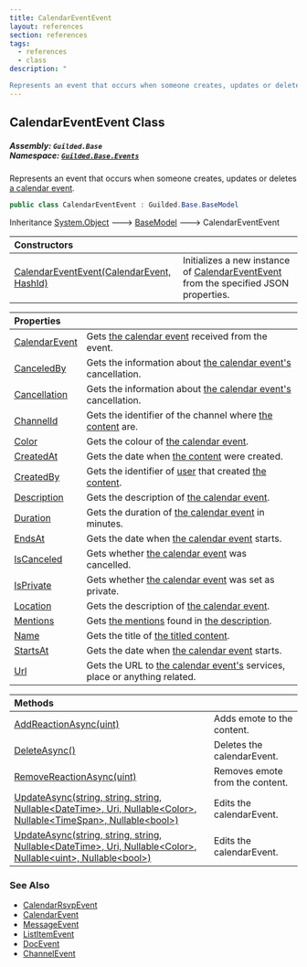 ```yaml
---
title: CalendarEventEvent
layout: references
section: references
tags:
  - references
  - class
description: "

Represents an event that occurs when someone creates, updates or deletes [a calendar event](CalendarEvent 'Guilded.Base.Content.CalendarEvent')."
---
```


## CalendarEventEvent Class
##### **Assembly:** `Guilded.Base`<br/>**Namespace:** [`Guilded.Base.Events`](Guilded.Base.Events 'Guilded.Base.Events')

Represents an event that occurs when someone creates, updates or deletes [a calendar event](CalendarEvent 'Guilded.Base.Content.CalendarEvent').

```csharp
public class CalendarEventEvent : Guilded.Base.BaseModel
```

Inheritance [System.Object](https://docs.microsoft.com/en-us/dotnet/api/System.Object 'System.Object') &#129106; [BaseModel](BaseModel 'Guilded.Base.BaseModel') &#129106; CalendarEventEvent

| Constructors | |
| :--- | :--- |
| [CalendarEventEvent(CalendarEvent, HashId)](CalendarEventEvent.CalendarEventEvent(CalendarEvent,HashId) 'Guilded.Base.Events.CalendarEventEvent.CalendarEventEvent(Guilded.Base.Content.CalendarEvent, Guilded.Base.HashId)') | Initializes a new instance of [CalendarEventEvent](CalendarEventEvent 'Guilded.Base.Events.CalendarEventEvent') from the specified JSON properties. |

| Properties | |
| :--- | :--- |
| [CalendarEvent](CalendarEventEvent.CalendarEvent 'Guilded.Base.Events.CalendarEventEvent.CalendarEvent') | Gets [the calendar event](CalendarEvent 'Guilded.Base.Content.CalendarEvent') received from the event. |
| [CanceledBy](CalendarEventEvent.CanceledBy 'Guilded.Base.Events.CalendarEventEvent.CanceledBy') | Gets the information about [the calendar event's](CalendarEvent 'Guilded.Base.Content.CalendarEvent') cancellation. |
| [Cancellation](CalendarEventEvent.Cancellation 'Guilded.Base.Events.CalendarEventEvent.Cancellation') | Gets the information about [the calendar event's](CalendarEvent 'Guilded.Base.Content.CalendarEvent') cancellation. |
| [ChannelId](CalendarEventEvent.ChannelId 'Guilded.Base.Events.CalendarEventEvent.ChannelId') | Gets the identifier of the channel where [the content](ChannelContent_TId,TServer_ 'Guilded.Base.Content.ChannelContent<TId,TServer>') are. |
| [Color](CalendarEventEvent.Color 'Guilded.Base.Events.CalendarEventEvent.Color') | Gets the colour of [the calendar event](CalendarEvent 'Guilded.Base.Content.CalendarEvent'). |
| [CreatedAt](CalendarEventEvent.CreatedAt 'Guilded.Base.Events.CalendarEventEvent.CreatedAt') | Gets the date when [the content](ChannelContent_TId,TServer_ 'Guilded.Base.Content.ChannelContent<TId,TServer>') were created. |
| [CreatedBy](CalendarEventEvent.CreatedBy 'Guilded.Base.Events.CalendarEventEvent.CreatedBy') | Gets the identifier of [user](User 'Guilded.Base.Users.User') that created [the content](ChannelContent_TId,TServer_ 'Guilded.Base.Content.ChannelContent<TId,TServer>'). |
| [Description](CalendarEventEvent.Description 'Guilded.Base.Events.CalendarEventEvent.Description') | Gets the description of [the calendar event](CalendarEvent 'Guilded.Base.Content.CalendarEvent'). |
| [Duration](CalendarEventEvent.Duration 'Guilded.Base.Events.CalendarEventEvent.Duration') | Gets the duration of [the calendar event](CalendarEvent 'Guilded.Base.Content.CalendarEvent') in minutes. |
| [EndsAt](CalendarEventEvent.EndsAt 'Guilded.Base.Events.CalendarEventEvent.EndsAt') | Gets the date when [the calendar event](CalendarEvent 'Guilded.Base.Content.CalendarEvent') starts. |
| [IsCanceled](CalendarEventEvent.IsCanceled 'Guilded.Base.Events.CalendarEventEvent.IsCanceled') | Gets whether [the calendar event](CalendarEvent 'Guilded.Base.Content.CalendarEvent') was cancelled. |
| [IsPrivate](CalendarEventEvent.IsPrivate 'Guilded.Base.Events.CalendarEventEvent.IsPrivate') | Gets whether [the calendar event](CalendarEvent 'Guilded.Base.Content.CalendarEvent') was set as private. |
| [Location](CalendarEventEvent.Location 'Guilded.Base.Events.CalendarEventEvent.Location') | Gets the description of [the calendar event](CalendarEvent 'Guilded.Base.Content.CalendarEvent'). |
| [Mentions](CalendarEventEvent.Mentions 'Guilded.Base.Events.CalendarEventEvent.Mentions') | Gets [the mentions](Mentions 'Guilded.Base.Content.Mentions') found in [the description](CalendarEvent.Description 'Guilded.Base.Content.CalendarEvent.Description'). |
| [Name](CalendarEventEvent.Name 'Guilded.Base.Events.CalendarEventEvent.Name') | Gets the title of [the titled content](CalendarEvent 'Guilded.Base.Content.CalendarEvent'). |
| [StartsAt](CalendarEventEvent.StartsAt 'Guilded.Base.Events.CalendarEventEvent.StartsAt') | Gets the date when [the calendar event](CalendarEvent 'Guilded.Base.Content.CalendarEvent') starts. |
| [Url](CalendarEventEvent.Url 'Guilded.Base.Events.CalendarEventEvent.Url') | Gets the URL to [the calendar event's](CalendarEvent 'Guilded.Base.Content.CalendarEvent') services, place or anything related. |

| Methods | |
| :--- | :--- |
| [AddReactionAsync(uint)](CalendarEventEvent.AddReactionAsync(uint) 'Guilded.Base.Events.CalendarEventEvent.AddReactionAsync(uint)') | Adds emote to the content. |
| [DeleteAsync()](CalendarEventEvent.DeleteAsync() 'Guilded.Base.Events.CalendarEventEvent.DeleteAsync()') | Deletes the calendarEvent. |
| [RemoveReactionAsync(uint)](CalendarEventEvent.RemoveReactionAsync(uint) 'Guilded.Base.Events.CalendarEventEvent.RemoveReactionAsync(uint)') | Removes emote from the content. |
| [UpdateAsync(string, string, string, Nullable&lt;DateTime&gt;, Uri, Nullable&lt;Color&gt;, Nullable&lt;TimeSpan&gt;, Nullable&lt;bool&gt;)](CalendarEventEvent.UpdateAsync(string,string,string,Nullable_DateTime_,Uri,Nullable_Color_,Nullable_TimeSpan_,Nullable_bool_) 'Guilded.Base.Events.CalendarEventEvent.UpdateAsync(string, string, string, System.Nullable<System.DateTime>, Uri, System.Nullable<Color>, System.Nullable<TimeSpan>, System.Nullable<bool>)') | Edits the calendarEvent. |
| [UpdateAsync(string, string, string, Nullable&lt;DateTime&gt;, Uri, Nullable&lt;Color&gt;, Nullable&lt;uint&gt;, Nullable&lt;bool&gt;)](CalendarEventEvent.UpdateAsync(string,string,string,Nullable_DateTime_,Uri,Nullable_Color_,Nullable_uint_,Nullable_bool_) 'Guilded.Base.Events.CalendarEventEvent.UpdateAsync(string, string, string, System.Nullable<System.DateTime>, Uri, System.Nullable<Color>, System.Nullable<uint>, System.Nullable<bool>)') | Edits the calendarEvent. |

### See Also
- [CalendarRsvpEvent](CalendarRsvpEvent 'Guilded.Base.Events.CalendarRsvpEvent')
- [CalendarEvent](CalendarEvent 'Guilded.Base.Content.CalendarEvent')
- [MessageEvent](MessageEvent 'Guilded.Base.Events.MessageEvent')
- [ListItemEvent](ListItemEvent 'Guilded.Base.Events.ListItemEvent')
- [DocEvent](DocEvent 'Guilded.Base.Events.DocEvent')
- [ChannelEvent](ChannelEvent 'Guilded.Base.Events.ChannelEvent')